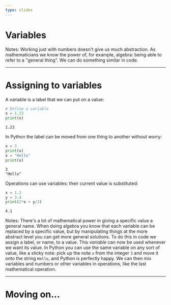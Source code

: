 ```yaml
---
type: slides
---
```


# Variables

Notes: Working just with numbers doesn't give us much abstraction. As mathematicians we know the power of, for example, algebra: being able to refer to a "general thing". We can do something similar in code.

---

# Assigning to variables

A variable is a label that we can put on a value:

```python
# Define a variable
x = 1.23
print(x)
```

```out
1.23
```

In Python the label can be moved from one thing to another without worry:

```python
x = 3
print(x)
x = "Hello"
print(x)
```

```out
3
"Hello"
```

Operations can use variables: their current value is substituted:

```python
x = 1.2
y = 3.4
print(2*x + y/2)
```

```out
4.1
```

Notes: There's a lot of mathematical power in giving a specific value a general name. When doing algebra you know that each variable can be replaced by a specific value, but by manipulating things at the more abstract level you can get more general solutions. To do this in code we assign a label, or name, to a value. This *variable* can now be used whenever we want its value. In Python you can use the same variable on any sort of value, like a sticky note: pick up the note `x` from the integer `3` and move it onto the string `Hello`, and Python is perfectly happy. We can then mix variables and numbers or other variables in operations, like the last mathematical operation.

---

# Moving on...
